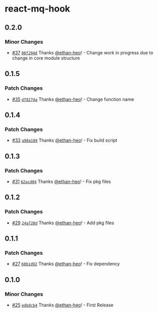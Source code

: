 # react-mq-hook

## 0.2.0

### Minor Changes

- [#37](https://github.com/ethan-heo/mq/pull/37) [`08f294d`](https://github.com/ethan-heo/mq/commit/08f294dee9acfa589ce34d3431d8af68543fae0f) Thanks [@ethan-heo](https://github.com/ethan-heo)! - Change work in progress due to change in core module structure

## 0.1.5

### Patch Changes

- [#35](https://github.com/ethan-heo/mq/pull/35) [`df8274a`](https://github.com/ethan-heo/mq/commit/df8274a3a5a1d7e346d31d8767a14f6fc252286e) Thanks [@ethan-heo](https://github.com/ethan-heo)! - Change function name

## 0.1.4

### Patch Changes

- [#33](https://github.com/ethan-heo/mq/pull/33) [`a98a189`](https://github.com/ethan-heo/mq/commit/a98a1896e8a82a06cd00320ea09c89bdade51f66) Thanks [@ethan-heo](https://github.com/ethan-heo)! - Fix build script

## 0.1.3

### Patch Changes

- [#31](https://github.com/ethan-heo/mq/pull/31) [`62acd04`](https://github.com/ethan-heo/mq/commit/62acd046d7ad49135a368dd71c4dedd05fd10836) Thanks [@ethan-heo](https://github.com/ethan-heo)! - Fix pkg files

## 0.1.2

### Patch Changes

- [#29](https://github.com/ethan-heo/mq/pull/29) [`24a728d`](https://github.com/ethan-heo/mq/commit/24a728def7c6ca31a9f44fe0652747d2b62315cd) Thanks [@ethan-heo](https://github.com/ethan-heo)! - Add pkg files

## 0.1.1

### Patch Changes

- [#27](https://github.com/ethan-heo/mq/pull/27) [`60b1d92`](https://github.com/ethan-heo/mq/commit/60b1d92154b0cc0fccb835f8af2e013df9bff8b9) Thanks [@ethan-heo](https://github.com/ethan-heo)! - Fix dependency

## 0.1.0

### Minor Changes

- [#25](https://github.com/ethan-heo/mq/pull/25) [`edbdcb4`](https://github.com/ethan-heo/mq/commit/edbdcb47b352778d6ec668c6d893c969f66a9a53) Thanks [@ethan-heo](https://github.com/ethan-heo)! - First Release
